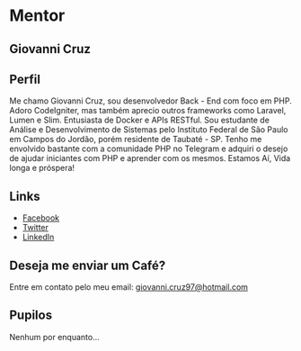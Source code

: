 # Mentor

## Giovanni Cruz


## Perfil

Me chamo Giovanni Cruz, sou desenvolvedor Back - End com foco em PHP. Adoro CodeIgniter, mas também aprecio outros frameworks como
Laravel, Lumen e Slim. Entusiasta de Docker e APIs RESTful. Sou estudante de Análise e Desenvolvimento de Sistemas pelo Instituto
Federal de São Paulo em Campos do Jordão, porém residente de Taubaté - SP. Tenho me envolvido bastante com a comunidade PHP no Telegram
e adquiri o desejo de ajudar iniciantes com PHP e aprender com os mesmos. Estamos Aí, Vida longa e próspera!


## Links

* [Facebook](https://www.facebook.com/giovanni.cruz.1485)
* [Twitter](https://twitter.com/giovanni_cruz97)
* [LinkedIn](https://www.linkedin.com/in/giovanni-cruz-1011a6104)

## Deseja me enviar um Café?

Entre em contato pelo meu email: giovanni.cruz97@hotmail.com

## Pupilos

Nenhum por enquanto...

